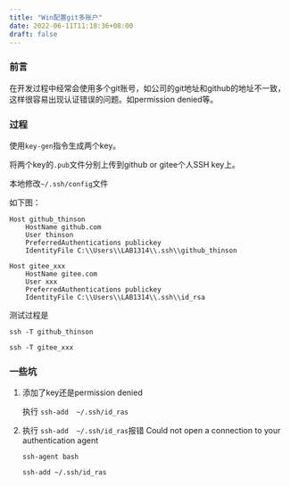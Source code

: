 ```yaml
---
title: "Win配置git多账户"
date: 2022-06-11T11:18:36+08:00
draft: false
---
```


### 前言

在开发过程中经常会使用多个git账号，如公司的git地址和github的地址不一致，这样很容易出现认证错误的问题。如permission denied等。



### 过程

使用`key-gen`指令生成两个key。

将两个key的`.pub`文件分别上传到github or gitee个人SSH key上。

本地修改`~/.ssh/config`文件

如下图：

```
Host github_thinson
    HostName github.com
    User thinson
    PreferredAuthentications publickey
    IdentityFile C:\\Users\\LAB1314\\.ssh\\github_thinson

Host gitee_xxx
    HostName gitee.com
    User xxx
    PreferredAuthentications publickey
    IdentityFile C:\\Users\\LAB1314\\.ssh\\id_rsa
```

测试过程是

`ssh -T github_thinson`

`ssh -T gitee_xxx`

### 一些坑

1. 添加了key还是permission denied

   执行 `ssh-add  ~/.ssh/id_ras`

2. 执行 `ssh-add  ~/.ssh/id_ras`报错 Could not open a connection to your authentication agent

   `ssh-agent bash`

   `ssh-add ~/.ssh/id_ras`

